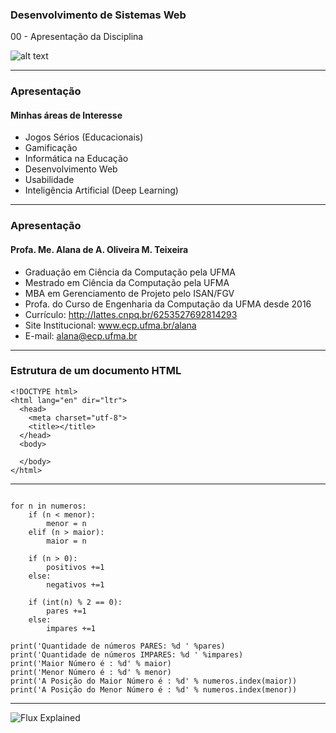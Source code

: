 ### Desenvolvimento de Sistemas Web

00 - Apresentação da Disciplina

![alt text](http://www.ecp.ufma.br/wp-content/uploads/2017/01/cropped-banner_site2.png "Engenharia da Computação")

---

### Apresentação

#### Minhas áreas de Interesse
- Jogos Sérios (Educacionais)
- Gamificação
- Informática na Educação
- Desenvolvimento Web
- Usabilidade
- Inteligência Artificial (Deep Learning)

---

### Apresentação
#### Profa. Me. Alana de A. Oliveira M. Teixeira
- Graduação em Ciência da Computação pela UFMA
- Mestrado em Ciência  da Computação pela UFMA
- MBA em Gerenciamento de Projeto pelo ISAN/FGV
- Profa. do Curso de Engenharia da Computação da UFMA desde 2016
- Currículo: http://lattes.cnpq.br/6253527692814293
- Site Institucional: www.ecp.ufma.br/alana
- E-mail: alana@ecp.ufma.br
---
### Estrutura de um documento HTML
```
<!DOCTYPE html>
<html lang="en" dir="ltr">
  <head>
    <meta charset="utf-8">
    <title></title>
  </head>
  <body>

  </body>
</html>
```
---

```

for n in numeros:
	if (n < menor):
		menor = n
	elif (n > maior):
		maior = n

	if (n > 0):
		positivos +=1
	else:
		negativos +=1

	if (int(n) % 2 == 0):
		pares +=1
	else:
		impares +=1

print('Quantidade de números PARES: %d ' %pares)
print('Quantidade de números IMPARES: %d ' %impares)
print('Maior Número é : %d' % maior)
print('Menor Número é : %d' % menor)
print('A Posição do Maior Número é : %d' % numeros.index(maior))
print('A Posição do Menor Número é : %d' % numeros.index(menor))
```
---
![Flux Explained](https://facebook.github.io/flux/img/flux-simple-f8-diagram-explained-1300w.png)
